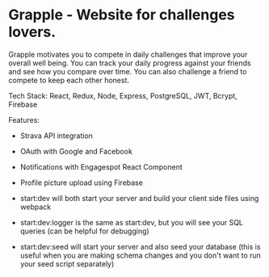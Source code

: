 # Grapple - Website for challenges lovers.

Grapple motivates you to compete in daily challenges that improve your overall well being. You can track your daily progress against your friends and see how you compare over time. You can also challenge a friend to compete to keep each other honest. 

Tech Stack: React, Redux, Node, Express, PostgreSQL, JWT, Bcrypt, Firebase

Features:
- Strava API integration
- OAuth with Google and Facebook
- Notifications with Engagespot React Component
- Profile picture upload using Firebase

- start:dev will both start your server and build your client side files using webpack
- start:dev:logger is the same as start:dev, but you will see your SQL queries (can be helpful for debugging)
- start:dev:seed will start your server and also seed your database (this is useful when you are making schema changes and you don't want to run your seed script separately)

